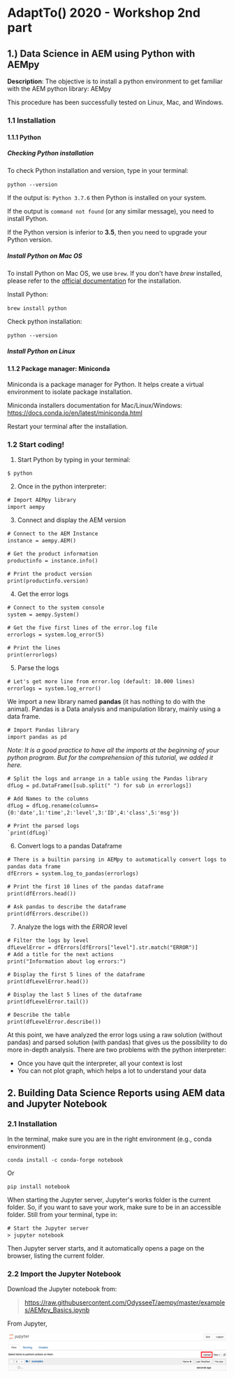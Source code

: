 AdaptTo() 2020 - Workshop 2nd part
======


1.) Data Science in AEM using Python with AEMpy
------

**Description**: The objective is to install a python environment to get familiar with the AEM python library: AEMpy

This procedure has been successfully tested on Linux, Mac, and Windows.

### 1.1 Installation

#### 1.1.1 Python
##### Checking Python installation

To check Python installation and version, type in your terminal:

 `python --version`

If the output is: ```Python 3.7.6```
then Python is installed on your system.

If the output is `command not found` (or any similar message), you need to install Python.

If the Python version is inferior to **3.5**, then you need to upgrade your Python version.

##### Install Python on Mac OS
To install Python on Mac OS, we use `brew`. If you don't have *brew* installed, please refer to the [official documentation](https://brew.sh) for the installation.

Install Python:

`brew install python`

Check python installation:

`python --version`

##### Install Python on Linux

#### 1.1.2 Package manager: Miniconda

Miniconda is a package manager for Python. It helps create a virtual environment to isolate package installation.

Miniconda installers documentation for Mac/Linux/Windows: https://docs.conda.io/en/latest/miniconda.html

Restart your terminal after the installation.


### 1.2 Start coding!

1. Start Python by typing in your terminal:
```
$ python
```

2. Once in the python interpreter:
```
# Import AEMpy library
import aempy
```

3. Connect and display the AEM version
```
# Connect to the AEM Instance
instance = aempy.AEM()
```
```
# Get the product information
productinfo = instance.info()
```
```
# Print the product version
print(productinfo.version)
```

4. Get the error logs
```
# Connect to the system console
system = aempy.System()
```
```
# Get the five first lines of the error.log file
errorlogs = system.log_error(5)
```
```
# Print the lines
print(errorlogs)
```

5. Parse the logs
```
# Let's get more line from error.log (default: 10.000 lines)
errorlogs = system.log_error()
```
We import a new library named **pandas** (it has nothing to do with the animal).
Pandas is a Data analysis and manipulation library, mainly using a data frame.
```
# Import Pandas library
import pandas as pd
```
 *Note: It is a good practice to have all the imports at the beginning of your python program. But for the comprehension of this tutorial, we added it here.*
```
# Split the logs and arrange in a table using the Pandas library
dfLog = pd.DataFrame([sub.split(" ") for sub in errorlogs])
```
```
# Add Names to the columns
dfLog = dfLog.rename(columns={0:'date',1:'time',2:'level',3:'ID',4:'class',5:'msg'})
```
```
# Print the parsed logs
`print(dfLog)`
```

6. Convert logs to a pandas Dataframe
```
# There is a builtin parsing in AEMpy to automatically convert logs to pandas data frame
dfErrors = system.log_to_pandas(errorlogs)
```
```
# Print the first 10 lines of the pandas dataframe
print(dfErrors.head())
```
```
# Ask pandas to describe the dataframe
print(dfErrors.describe())
```

7. Analyze the logs with the *ERROR* level
```
# Filter the logs by level
dfLevelError = dfErrors[dfErrors["level"].str.match("ERROR")]
# Add a title for the next actions
print("Information about log errors:")
```
```
# Display the first 5 lines of the dataframe
print(dfLevelError.head())
```
```
# Display the last 5 lines of the dataframe
print(dfLevelError.tail())
```
```
# Describe the table
print(dfLevelError.describe())
```
At this point, we have analyzed the error logs using a raw solution (without pandas) and parsed solution (with pandas) that gives us the possibility to do more in-depth analysis.
There are two problems with the python interpreter:
 - Once you have quit the interpreter, all your context is lost
 - You can not plot graph, which helps a lot to understand your data

## 2. Building Data Science Reports using AEM data and Jupyter Notebook

### 2.1 Installation
In the terminal, make sure you are in the right environment (e.g., conda environment)
```
conda install -c conda-forge notebook
```
Or
```
pip install notebook
```
When starting the Jupyter server, Jupyter's works folder is the current folder. So, if you want to save your work, make sure to be in an accessible folder.
Still from your terminal, type in:
```
# Start the Jupyter server
> jupyter notebook
```
Then Jupyter server starts, and it automatically opens a page on the browser, listing the current folder.

### 2.2 Import the Jupyter Notebook

Download the Jupyter notebook from:
> https://raw.githubusercontent.com/OdysseeT/aempy/master/examples/AEMpy_Basics.ipynb

From Jupyter,

![text](./imgs/upload.png "Jupyter - Upload")
